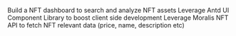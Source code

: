 Build a NFT dashboard to search and analyze NFT assets
Leverage Antd UI Component Library to boost client side development
Leverage Moralis NFT API to fetch NFT relevant data (price, name, description etc)
